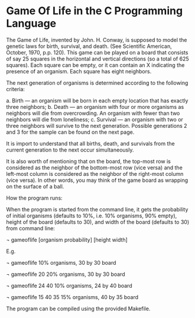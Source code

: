 # Game Of Life in the C Programming Language

The Game of Life, invented by John. H. Conway, is supposed to model the genetic laws for birth, survival, and death. (See Scientific American, October, 1970, p.p. 120). This game can be played on a board that consists of say 25 squares in the horizontal and vertical directions (so a total of 625 squares). Each square can be empty, or it can contain an X indicating the presence of an organism. Each square has eight neighbors. 

The next generation of organisms is determined according to the following criteria:

a.	Birth — an organism will be born in each empty location that has exactly three neighbors;
b.	Death — an organism with four or more organisms as neighbors will die from overcrowding.  An organism with fewer than two neighbors will die from loneliness;
c.	Survival — an organism with two or three neighbors will survive to the next generation. Possible generations 2 and 3 for the sample can be found on the next page.

It is import to understand that all births, death, and survivals from the current generation to the next occur simultaneously.

It is also worth of mentioning that on the board, the top-most row is considered as the neighbor of the bottom-most row (vice versa) and the left-most column is considered as the neighbor of the right-most column (vice versa). In other words, you may think of the game board as wrapping on the surface of a ball.

How the program runs:

When the program is started from the command line, it gets the probability of initial organisms (defaults to 10%, i.e. 10% organisms, 90% empty), height of the board (defaults to 30), and width of the board (defaults to 30) from command line:

¬	gameoflife [organism probability] [height width]

E.g.

¬	gameoflife  10% organisms, 30 by 30 board

¬	gameoflife 20  20% organisms, 30 by 30 board

¬	gameoflife 24 40  10% organisms, 24 by 40 board

¬	gameoflife 15 40 35  15% organisms, 40 by 35 board

The program can be compiled using the provided Makefile.
